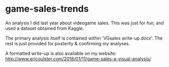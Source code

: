 # game-sales-trends
An analysis I did last year about videogame sales. This was just for fun, and used a dataset obtained from Kaggle.

The primary analysis itself is contained within 'VGsales write-up.docx'. The rest is just provided for posterity & confirming my analyses.

A formatted write-up is also available on my website:
http://www.ericoulster.com/2018/01/11/game-sales-a-visual-analysis/
